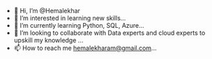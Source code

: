 - 👋 Hi, I’m @Hemalekhar
- 👀 I’m interested in learning new skills...
- 🌱 I’m currently learning Python, SQL, Azure...
- 💞️ I’m looking to collaborate with Data experts and cloud experts to upskill my knowledge ...
- 📫 How to reach me hemalekharam@gmail.com...

<!---
Hemalekhar/Hemalekhar is a ✨ special ✨ repository because its `README.md` (this file) appears on your GitHub profile.
You can click the Preview link to take a look at your changes.
--->
